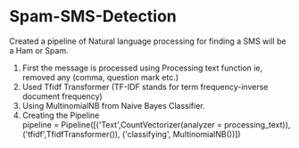 # Spam-SMS-Detection

Created a pipeline of Natural language processing for finding a SMS will be a Ham or Spam.

1. First the message is processed using Processing text function ie, removed any (comma, question mark etc.)
2. Used Tfidf Transformer (TF-IDF stands for term frequency-inverse document frequency)
3. Using MultinomialNB from Naive Bayes Classifier.
4. Creating the Pipeline<br/>
pipeline = Pipeline([('Text',CountVectorizer(analyzer = processing_text)),
 ('tfidf',TfidfTransformer()),
 ('classifying', MultinomialNB())])
